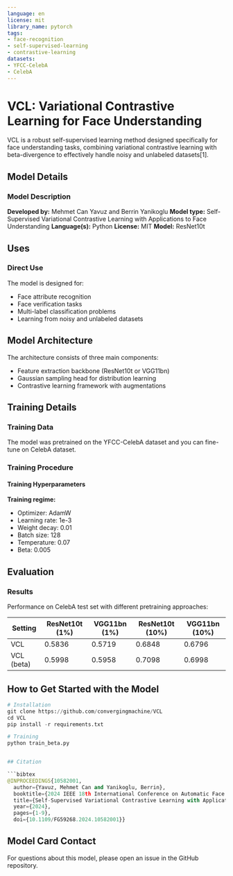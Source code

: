 ```yaml
---
language: en
license: mit
library_name: pytorch
tags:
- face-recognition
- self-supervised-learning
- contrastive-learning
datasets:
- YFCC-CelebA
- CelebA
---
```
# VCL: Variational Contrastive Learning for Face Understanding

VCL is a robust self-supervised learning method designed specifically for face understanding tasks, combining variational contrastive learning with beta-divergence to effectively handle noisy and unlabeled datasets[1].

## Model Details

### Model Description

**Developed by:** Mehmet Can Yavuz and Berrin Yanikoglu
**Model type:** Self-Supervised Variational Contrastive Learning with Applications to Face Understanding
**Language(s):** Python
**License:** MIT
**Model:** ResNet10t

## Uses

### Direct Use

The model is designed for:
- Face attribute recognition
- Face verification tasks
- Multi-label classification problems
- Learning from noisy and unlabeled datasets

## Model Architecture

The architecture consists of three main components:
- Feature extraction backbone (ResNet10t or VGG11bn)
- Gaussian sampling head for distribution learning
- Contrastive learning framework with augmentations

## Training Details

### Training Data

The model was pretrained on the YFCC-CelebA dataset and you can fine-tune on CelebA dataset.

### Training Procedure 

#### Training Hyperparameters

**Training regime:**
- Optimizer: AdamW
- Learning rate: 1e-3
- Weight decay: 0.01
- Batch size: 128
- Temperature: 0.07
- Beta: 0.005

## Evaluation

### Results

Performance on CelebA test set with different pretraining approaches:

| Setting | ResNet10t (1%) | VGG11bn (1%) | ResNet10t (10%) | VGG11bn (10%) |
|---------|----------------|---------------|-----------------|---------------|
| VCL | 0.5836 | 0.5719 | 0.6848 | 0.6796 |
| VCL (beta) | 0.5998 | 0.5958 | 0.7098 | 0.6998 |

## How to Get Started with the Model

```python
# Installation
git clone https://github.com/convergingmachine/VCL
cd VCL
pip install -r requirements.txt

# Training
python train_beta.py


## Citation

```bibtex
@INPROCEEDINGS{10582001,
  author={Yavuz, Mehmet Can and Yanikoglu, Berrin},
  booktitle={2024 IEEE 18th International Conference on Automatic Face and Gesture Recognition (FG)}, 
  title={Self-Supervised Variational Contrastive Learning with Applications to Face Understanding}, 
  year={2024},
  pages={1-9},
  doi={10.1109/FG59268.2024.10582001}}
```

## Model Card Contact

For questions about this model, please open an issue in the GitHub repository.